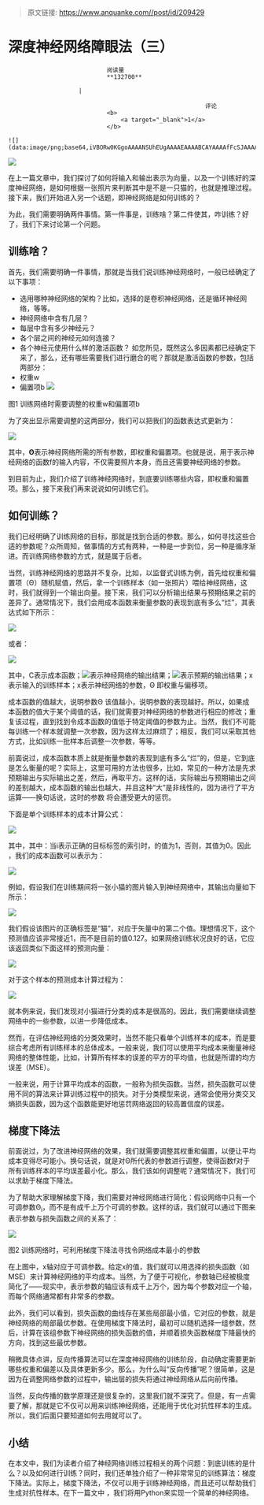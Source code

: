 > 原文链接: https://www.anquanke.com//post/id/209429 


# 深度神经网络障眼法（三）


                                阅读量   
                                **132700**
                            
                        |
                        
                                                            评论
                                <b>
                                    <a target="_blank">1</a>
                                </b>
                                                                                                                                    ![](data:image/png;base64,iVBORw0KGgoAAAANSUhEUgAAAAEAAAABCAYAAAAfFcSJAAAAAXNSR0IArs4c6QAAAARnQU1BAACxjwv8YQUAAAAJcEhZcwAADsQAAA7EAZUrDhsAAAANSURBVBhXYzh8+PB/AAffA0nNPuCLAAAAAElFTkSuQmCC)
                                                                                            



[![](https://p4.ssl.qhimg.com/t017e6042439bf1cfe4.jpg)](https://p4.ssl.qhimg.com/t017e6042439bf1cfe4.jpg)



在上一篇文章中，我们探讨了如何将输入和输出表示为向量，以及一个训练好的深度神经网络，是如何根据一张照片来判断其中是不是一只猫的，也就是推理过程。接下来，我们开始进入另一个话题，即神经网络是如何训练的？

为此，我们需要明确两件事情。第一件事是，训练啥？第二件使其，咋训练？好了，我们下来讨论第一个问题。



## 训练啥？

首先，我们需要明确一件事情，那就是当我们说训练神经网络时，一般已经确定了以下事项：
- 选用哪种神经网络的架构？比如，选择的是卷积神经网络，还是循环神经网络，等等。
- 神经网络中含有几层？
- 每层中含有多少神经元？
- 各个层之间的神经元如何连接？
- 各个神经元使用什么样的激活函数？
如您所见，既然这么多因素都已经确定下来了，那么，还有哪些需要我们进行磨合的呢？那就是激活函数的参数，包括两部分：
- 权重w
- 偏置项b
[![](https://p3.ssl.qhimg.com/t0132bf510e7befb285.png)](https://p3.ssl.qhimg.com/t0132bf510e7befb285.png)

图1 训练网络时需要调整的权重w和偏置项b

为了突出显示需要调整的这两部分，我们可以把我们的函数表达式更新为：

[![](https://p2.ssl.qhimg.com/t0166c7029885ae0702.png)](https://p2.ssl.qhimg.com/t0166c7029885ae0702.png)

其中，**Θ**表示神经网络所需的所有参数，即权重和偏置项。也就是说，用于表示神经网络的函数f的输入内容，不仅需要照片本身，而且还需要神经网络的参数。

到目前为止，我们介绍了训练神经网络时，到底要训练哪些内容，即权重和偏置项。那么，接下来我们再来说说如何训练它们。



## 如何训练？

我们已经明确了训练网络的目标，那就是找到合适的参数。那么，如何寻找这些合适的参数呢？众所周知，做事情的方式有两种，一种是一步到位，另一种是循序渐进。而训练网络参数的方式，就是属于后者。

当然，训练神经网络的思路并不复杂，比如，以监督式训练为例，首先给权重和偏置项（Θ）随机赋值，然后，拿一个训练样本（如一张照片）喂给神经网络，这时，我们就得到一个输出向量。接下来，我们可以分析输出结果与预期结果之前的差异了。通常情况下，我们会用成本函数来衡量参数的表现到底有多么“烂”，其表达式如下所示：

[![](https://p1.ssl.qhimg.com/t015eeab24f1f5f6240.png)](https://p1.ssl.qhimg.com/t015eeab24f1f5f6240.png)

或者：

[![](https://p5.ssl.qhimg.com/t01cd1b6203df13a78a.png)](https://p5.ssl.qhimg.com/t01cd1b6203df13a78a.png)

其中，C表示成本函数；[![](https://p2.ssl.qhimg.com/t011e289e85ac1a2899.png)](https://p2.ssl.qhimg.com/t011e289e85ac1a2899.png)表示神经网络的输出结果；[![](https://p3.ssl.qhimg.com/t018fb8c80d7d4b14e6.png)](https://p3.ssl.qhimg.com/t018fb8c80d7d4b14e6.png)表示预期的输出结果；x表示输入的训练样本；x表示神经网络的参数，Θ 即权重与偏移项。

成本函数的值越大，说明参数Θ 该值越小，说明参数的表现越好。所以，如果成本函数的值大于某个阈值的话，我们就需要对神经网络的参数进行相应的修改；重复该过程，直到找到令成本函数的值低于特定阈值的参数为止。当然，我们不可能每训练一个样本就调整一次参数，因为这样太过麻烦了；相反，我们可以采取其他方式，比如训练一批样本后调整一次参数，等等。

前面说过，成本函数本质上就是衡量参数的表现到底有多么“烂”的，但是，它到底是怎么衡量的呢？实际上，这里可用的方法也很多，比如，常见的一种方法是先求预期输出与实际输出之差，然后，再取平方。这样的话，实际输出与预期输出之间的差别越大，成本函数的输出也越大，并且这种“大”是非线性的，因为进行了平方运算——换句话说，这时的参数 将会遭受更大的惩罚。

下面是单个训练样本的成本计算公式：

[![](https://p4.ssl.qhimg.com/t013280cb67521d4650.png)](https://p4.ssl.qhimg.com/t013280cb67521d4650.png)

其中，其中：当i表示正确的目标标签的索引时，的值为1，否则，其值为0。因此 ，我们的成本函数可以表示为：

[![](https://p1.ssl.qhimg.com/t011c8d89edd95d86b3.png)](https://p1.ssl.qhimg.com/t011c8d89edd95d86b3.png)

例如，假设我们在训练期间将一张小猫的图片输入到神经网络中，其输出向量如下所示：

[![](https://p4.ssl.qhimg.com/t019d335b4f77f55b2b.png)](https://p4.ssl.qhimg.com/t019d335b4f77f55b2b.png)

我们假设该图片的正确标签是“猫”，对应于矢量中的第二个值。理想情况下，这个预测值应该非常接近1，而不是目前的值0.127。如果网络训练状况良好的话，它应该返回类似下面这样的预测向量：

[![](https://p0.ssl.qhimg.com/t0193dfdc9bcab6a7c6.png)](https://p0.ssl.qhimg.com/t0193dfdc9bcab6a7c6.png)

对于这个样本的预测成本计算过程为：

[![](https://p3.ssl.qhimg.com/t01cb20371a42bc8de8.png)](https://p3.ssl.qhimg.com/t01cb20371a42bc8de8.png)

就本例来说，我们发现对小猫进行分类的成本是很高的。因此，我们需要继续调整网络中的一些参数，以进一步降低成本。

然而，在评估神经网络的分类效果时，当然不能只看单个训练样本的成本，而是要综合考虑所有训练样本的总体成本。一般来说，我们可以使用平均成本来衡量神经网络的整体性能，比如，计算所有样本的误差的平方的平均值，也就是所谓的均方误差（MSE）。

一般来说，用于计算平均成本的函数，一般称为损失函数。当然，损失函数可以使用不同的算法来计算训练过程中的损失。对于分类模型来说，通常会使用分类交叉熵损失函数，因为这个函数能更好地惩罚网络返回的较高置信度的误差。



## 梯度下降法

前面说过，为了改进神经网络的效果，我们就需要调整其权重和偏置，以便让平均成本变得尽可能小。换句话说，就是对Θ所代表的参数进行调整，使得函数f对于所有训练样本的平均误差最小化。那么，我们该如何调整呢？通常情况下，我们可以求助于梯度下降法。

为了帮助大家理解梯度下降，我们需要对神经网络进行简化：假设网络中只有一个可调参数Θ<sub>i</sub>，而不是有成千上万个可调的参数。这样的话，我们就可以通过下图来表示参数与损失函数之间的关系了：

[![](https://p1.ssl.qhimg.com/t01f7e57c785d33e84a.png)](https://p1.ssl.qhimg.com/t01f7e57c785d33e84a.png)

图2 训练网络时，可利用梯度下降法寻找令网络成本最小的参数

在上图中，x轴对应于可调参数。给定x的值，我们就可以用选择的损失函数（如MSE）来计算神经网络的平均成本。当然，为了便于可视化，参数轴已经被极度简化了——现实中，表示参数的轴应该有成千上万个，因为每个参数对应一个轴，而每个网络通常都有非常多的参数。

此外，我们可以看到，损失函数的曲线存在某些局部最小值，它对应的参数，就是神经网络的局部最优参数。在使用梯度下降法时，最初可以随机选择一组参数，然后，计算在该组参数下神经网络的损失函数的值，并顺着损失函数梯度下降最快的方向，找到这些最优参数。

稍微具体点讲，反向传播算法可以在深度神经网络的训练阶段，自动确定需要更新哪些权重和偏差以及具体更新多少。那么，为什么叫“反向传播”呢？很简单，这是因为在调整网络参数的过程中，输出层的损失将通过神经网络从后向前传播。

当然，反向传播的数学原理还是很复杂的，这里我们就不深究了。但是，有一点需要了解，那就是它不仅可以用来训练神经网络，还能用于优化对抗性样本的生成。所以，我们后面只要知道如何去用就可以了。



## 小结

在本文中，我们为读者介绍了神经网络训练过程相关的两个问题：到底训练的是什么？以及如何进行训练？同时，我们还单独介绍了一种非常常见的训练算法：梯度下降法。实际上，梯度下降法，不仅可以用于训练神经网络，而且还可以帮助我们生成对抗性样本。在下一篇文中 ，我们将用Python来实现一个简单的神经网络。
